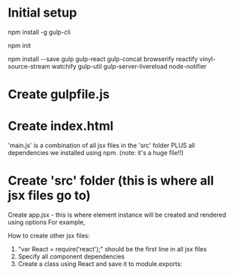 # Initial setup
<!-- install this so you can run gulp in terminal -->
npm install -g gulp-cli
<!-- create package.json -->
npm init
<!-- install all dependencies -->
npm install --save gulp gulp-react gulp-concat browserify reactify vinyl-source-stream watchify gulp-util gulp-server-livereload node-notifier

# Create gulpfile.js
<!--
var gulp = require('gulp');
var gutil = require('gulp-util');
var source = require('vinyl-source-stream');
var browserify = require('browserify');
var watchify = require('watchify');
var reactify = require('reactify');
var notifier = require('node-notifier');
var server = require('gulp-server-livereload');

var notify = function(error) {
  var message = 'In: ';
  var title = 'Error: ';

  if(error.description) {
    title += error.description;
  } else if (error.message) {
    title += error.message;
  }

  if(error.filename) {
    var file = error.filename.split('/');
    message += file[file.length-1];
  }

  if(error.lineNumber) {
    message += '\nOn Line: ' + error.lineNumber;
  }

  notifier.notify({title: title, message: message});
};

var bundler = watchify(browserify({
  entries: ['./src/app.jsx'],
  transform: [reactify],
  extensions: ['.jsx'],
  debug: true,
  cache: {},
  packageCache: {},
  fullPaths: true
}));

function bundle() {
  return bundler
    .bundle()
    .on('error', notify)
    .pipe(source('main.js'))
    .pipe(gulp.dest('./'));
}
bundler.on('update', bundle);

gulp.task('build', function() {
  bundle();
});

gulp.task('serve', function(done) {
  gulp.src('')
    .pipe(server({
      livereload: {
        enable: true,
        filter: function(filePath, cb) {
          cb( /main.js/.test(filePath) );
        }
      },
      open: true
    }));
});

gulp.task('default', ['build', 'serve']);

});
-->

# Create index.html
<!--
<html>
  <head>
    <link rel="stylesheet" href="https://maxcdn.bootstrapcdn.com/bootstrap/3.3.2/css/bootstrap.min.css">
  </head>
  <body>
    <div class="container">
    </div>
  </body>
  <script src="main.js"></script>
</html>
-->

'main.js' is a combination of all jsx files in the 'src' folder PLUS all dependencies we installed using npm. (note: it's a huge file!!)

# Create 'src' folder (this is where all jsx files go to)
Create app.jsx - this is where element instance will be created and rendered using options
For example,
  <!--
  var React = require('react');
  var ThumbnailList = require('./thumbnail-list');

  var options = {
    thumbnailData:  [{
      title: 'Show Courses',
      imageUrl: 'https://raw.githubusercontent.com/wiki/facebook/react/react-logo-1000-transparent.png'
    },{
      title: 'Show Courses',
      imageUrl: 'http://brunch.io/images/others/gulp.png'
    }]
  };

  var element = React.createElement(ThumbnailList, options);
  React.render(element, document.querySelector('.container'));
  -->

How to create other jsx files:
1. "var React = require('react');" should be the first line in all jsx files
2. Specify all component dependencies
3. Create a class using React and save it to module.exports:
<!--
module.exports = React.createClass({
  render: function() {
    return <div></div>
  }
});
-->
